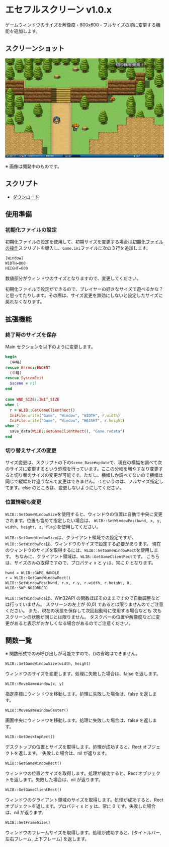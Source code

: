 # エセフルスクリーン v1.0.x

ゲームウィンドウのサイズを解像度・800x600・フルサイズの順に変更する機能を追加します。

## スクリーンショット

![スクショ１](imgs/SS091227970515.jpg)

※ 画像は開発中のものです。

## スクリプト

- [ダウンロード](https://raw.githubusercontent.com/cacao-soft/RMVX/0bb15ea76ae6e2bf499a7c666067a4bc3aa2eea9/wndSize.rb)

## 使用準備

### 初期化ファイルの設定

初期化ファイルの設定を使用して、初期サイズを変更する場合は[初期化ファイルの操作](https://raw.githubusercontent.com/cacao-soft/RMVX/main/ExFile.rb)スクリプトを導入し、`Game.ini`ファイルに次の３行を追加します。
```
[Window]
WIDTH=800
HEIGHT=600
```
数値部分がウィンドウのサイズとなりますので、変更してください。

初期化ファイルで設定ができるので、プレイヤーの好きなサイズで遊べるかな？と思ってたりします。その際は、サイズ変更を無効にしないと設定したサイズに戻れなくなります。

## 拡張機能

### 終了時のサイズを保存

Main セクションを以下のように変更します。
```ruby
begin
  (中略)
rescue Errno::ENOENT
  (中略)
rescue SystemExit
  $scene = nil
end

case WND_SIZE::INIT_SIZE
when 1
  r = WLIB::GetGameClientRect()
  IniFile.write("Game", "Window", "WIDTH", r.width)
  IniFile.write("Game", "Window", "HEIGHT", r.height)
when 2
  save_data(WLIB::GetGameClientRect(), "Game.rvdata")
end
```

### 切り替えサイズの変更

サイズ変更は、スクリプトの下の`Scene_Base#update`で、現在の横幅を調べて次のサイズに変更するという処理を行っています。ここの分岐を増やすなり変更すると切り替えサイズの変更が可能です。ただし、横幅しか調べてないので横幅は同じで縦幅だけ違うなんて変更はできません。`-1`というのは、フルサイズ指定してます。else のところは、変更しないようにしてください。

### 位置情報も変更

`WLIB::SetGameWindowSize`を使用すると、ウィンドウの位置は自動で中央に変更されます。位置も含めて指定したい場合は、
`WLIB::SetWindowPos(hwnd, x, y, width, height, z, flag)`を使用してください。

`WLIB::SetGameWindowSize`は、クライアント領域での設定ですが、
`WLIB::SetWindowPos`は、ウィンドウのサイズで設定する必要があります。
現在のウィンドウのサイズを取得するには、`WLIB::GetGameWindowRect`を使用します。
ちなみに、クライアント領域は、`WLIB::GetGameClientRect`です。
こちらは、サイズのみの取得ですので、プロパティ x と y は、常に 0 となります。

```
hwnd = WLIB::GAME_HANDLE
r = WLIB::GetGameWindowRect()
WLIB::SetWindowPos(hwnd, r.x, r.y, r.width, r.height, 0, WLIB::SWP_NOZORDER)
```

`WLIB::SetWindowPos`は、Win32API の関数ほぼそのままですので自動調整などは行っていません。
スクリーンの左上が (0,0) であるとは限りませんのでご注意ください。
また、現在の状態を保存して次回起動時に使用する場合なども
次もスクリーンの状態が同じとは限りません。
タスクバーの位置や解像度などに変更があると表示がおかしくなる場合があるのでご注意ください。

## 関数一覧

※ 関数形式でのみ呼び出しが可能ですので、()の省略はできません。

```
WLIB::SetGameWindowSize(width, height)
```
ウィンドウのサイズを変更します。処理に失敗した場合は、false を返します。

```
WLIB::MoveGameWindow(x, y)
```
指定座標にウィンドウを移動します。処理に失敗した場合は、false を返します。

```
WLIB::MoveGameWindowCenter()
```
画面中央にウィンドウを移動します。処理に失敗した場合は、false を返します。

```
WLIB::GetDesktopRect()
```
デスクトップの位置とサイズを取得します。処理が成功すると、Rect オブジェクトを返します。　失敗した場合は、nil が返ります。

```
WLIB::GetGameWindowRect()
```
ウィンドウの位置とサイズを取得します。処理が成功すると、Rect オブジェクトを返します。失敗した場合は、nil が返ります。

```
WLIB::GetGameClientRect()
```
ウィンドウのクライアント領域のサイズを取得します。処理が成功すると、Rect オブジェクトを返します。プロパティ x と y は、常に 0 です。失敗した場合は、nil が返ります。

```
WLIB::GetFrameSize()
```
ウィンドウのフレームサイズを取得します。処理が成功すると、[タイトルバー, 左右フレーム, 上下フレーム] を返します。
